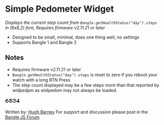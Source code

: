 # Simple Pedometer Widget

*Displays the current step count from `Bangle.getHealthStatus("day").steps` in (6x8,2) font, Requires firmware v2.11.21 or later*

* Designed to be small, minimal, does one thing well, no settings
* Supports Bangle 1 and Bangle 2

## Notes

* Requires firmware v2.11.21 or later
* `Bangle.getHealthStatus("day").steps` is reset to zero if you reboot your watch with a long BTN Press
* The step count displayed may be a few steps more than that reported by widpedpm as widpedom may not always be loaded.

![](screenshot_widpa.png)

Written by: [Hugh Barney](https://github.com/hughbarney)  For support and discussion please post in the [Bangle JS Forum](http://forum.espruino.com/microcosms/1424/)
